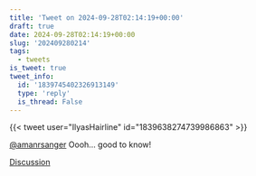 ```yaml
---
title: 'Tweet on 2024-09-28T02:14:19+00:00'
draft: true
date: 2024-09-28T02:14:19+00:00
slug: '202409280214'
tags:
  - tweets
is_tweet: true
tweet_info:
  id: '1839745402326913149'
  type: 'reply'
  is_thread: False
---
```




{{< tweet user="IlyasHairline" id="1839638274739986863" >}}

[@amanrsanger](https://x.com/amanrsanger) Oooh… good to know!

[Discussion](https://x.com/sytelus/status/1839745402326913149)
